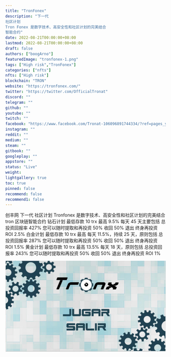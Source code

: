```yaml
---
title: "TronFonex"
description: "下一代
社区计划
Tron Fonex 是数字技术、高安全性和社区计划的完美结合
智能合约"
date: 2022-08-21T00:00:00+08:00
lastmod: 2022-08-21T00:00:00+08:00
draft: false
authors: ["boogArno"]
featuredImage: "tronfonex-1.png"
tags: ["High risk","TronFonex"]
categories: ["nfts"]
nfts: ["High risk"]
blockchain: "TRON"
website: "https://tronfonex.com/"
twitter: "https://twitter.com/OfficialTronat"
discord: ""
telegram: ""
github: ""
youtube: ""
twitch: ""
facebook: "https://www.facebook.com/Tronat-106096891744334/?ref=pages_you_manage"
instagram: ""
reddit: ""
medium: ""
steam: ""
gitbook: ""
googleplay: ""
appstore: ""
status: "Live"
weight: 
lightgallery: true
toc: true
pinned: false
recommend: false
recommend1: false
---
```

创丰网
下一代
社区计划
Tronfonex 是数字技术、高安全性和社区计划的完美结合
tron 区块链智能合约
钻石计划
最低存款 10 trx 最高
9.5% 每天 45 天主要包括
总投资回报率 427%
您可以随时提取和再投资
50% 收回 50% 退出
终身再投资 ROI 2.5%
白金计划
最低存款 10 trx 最高
每天 11.5%，持续 25 天，原则包括
总投资回报率 287%
您可以随时提取和再投资
50% 收回 50% 退出
终身再投资 ROI 1.5%
黄金计划
最低存款 10 trx 最高
13.5% 每天 18 天，原则包括
总投资回报率 243%
您可以随时提取和再投资
50% 收回 50% 退出
终身再投资 ROI 1%

![R](R.jpg)